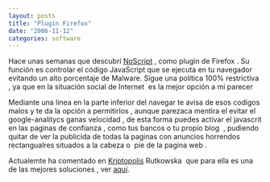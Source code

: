 ```yaml
---
layout: posts
title: "Plugin Firefox"
date: "2006-11-12"
categories: software
---
```


Hace unas semanas que descubrí [NoScript](https://www.noscript.net "https://www.noscript.net") , como plugin de Firefox . Su función es controlar el código JavaScript que se ejecuta en tu navegador evitando un alto porcentaje de Malware. Sigue una política 100% restrictiva , ya que en la situación social de Internet  es la mejor opción a mi parecer

Mediante una linea en la parte inferior del navegar te avisa de esos codigos malos y te da la opción a permitirlos , aunque parezaca mentira el evitar el google-analitycs ganas velocidad , de esta forma puedes activar el javascrit en las paginas de confianza , como tus bancos o tu propio blog  , pudiendo quitar de ver la publicida de todas la paginas con anuncios horrendos rectangualres situados a la cabeza o  pie de la pagina web .

Actualemte ha comentado en [Kriptopolis](https://www.kriptopolis.org "https://www.kriptopolis.org") Rutkowska  que para ella es una de las mejores soluciones , ver [aquí](https://www.kriptopolis.org/rutkowska-utiliza-xp-sin-antivirus "https://www.kriptopolis.org/rutkowska-utiliza-xp-sin-antivirus").

